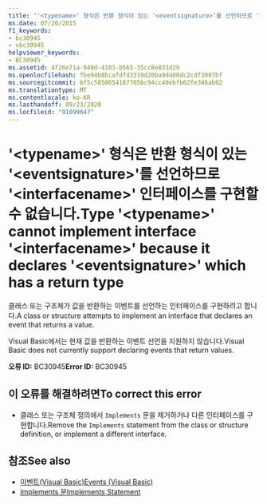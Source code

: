 ```yaml
---
title: "'<typename>' 형식은 반환 형식이 있는 '<eventsignature>'를 선언하므로 '<interfacename>' 인터페이스를 구현할 수 없습니다."
ms.date: 07/20/2015
f1_keywords:
- bc30945
- vbc30945
helpviewer_keywords:
- BC30945
ms.assetid: 4f26e71a-949d-4103-b565-35cc8e833d29
ms.openlocfilehash: fbe94b8bcafdfd3319d20ba9d488dc2cdf3087bf
ms.sourcegitcommit: bf5c5850654187705bc94cc40ebfb62fe346ab02
ms.translationtype: MT
ms.contentlocale: ko-KR
ms.lasthandoff: 09/23/2020
ms.locfileid: "91099647"
---
```

# <a name="type-typename-cannot-implement-interface-interfacename-because-it-declares-eventsignature-which-has-a-return-type"></a><span data-ttu-id="e8001-102">'\<typename>' 형식은 반환 형식이 있는 '\<eventsignature>'를 선언하므로 '\<interfacename>' 인터페이스를 구현할 수 없습니다.</span><span class="sxs-lookup"><span data-stu-id="e8001-102">Type '\<typename>' cannot implement interface '\<interfacename>' because it declares '\<eventsignature>' which has a return type</span></span>

<span data-ttu-id="e8001-103">클래스 또는 구조체가 값을 반환하는 이벤트를 선언하는 인터페이스를 구현하려고 합니다.</span><span class="sxs-lookup"><span data-stu-id="e8001-103">A class or structure attempts to implement an interface that declares an event that returns a value.</span></span>  
  
 <span data-ttu-id="e8001-104">Visual Basic에서는 현재 값을 반환하는 이벤트 선언을 지원하지 않습니다.</span><span class="sxs-lookup"><span data-stu-id="e8001-104">Visual Basic does not currently support declaring events that return values.</span></span>  
  
 <span data-ttu-id="e8001-105">**오류 ID:** BC30945</span><span class="sxs-lookup"><span data-stu-id="e8001-105">**Error ID:** BC30945</span></span>  
  
## <a name="to-correct-this-error"></a><span data-ttu-id="e8001-106">이 오류를 해결하려면</span><span class="sxs-lookup"><span data-stu-id="e8001-106">To correct this error</span></span>  
  
- <span data-ttu-id="e8001-107">클래스 또는 구조체 정의에서 `Implements` 문을 제거하거나 다른 인터페이스를 구현합니다.</span><span class="sxs-lookup"><span data-stu-id="e8001-107">Remove the `Implements` statement from the class or structure definition, or implement a different interface.</span></span>  
  
## <a name="see-also"></a><span data-ttu-id="e8001-108">참조</span><span class="sxs-lookup"><span data-stu-id="e8001-108">See also</span></span>

- [<span data-ttu-id="e8001-109">이벤트(Visual Basic)</span><span class="sxs-lookup"><span data-stu-id="e8001-109">Events (Visual Basic)</span></span>](../programming-guide/language-features/events/index.md)
- [<span data-ttu-id="e8001-110">Implements 문</span><span class="sxs-lookup"><span data-stu-id="e8001-110">Implements Statement</span></span>](../language-reference/statements/implements-statement.md)
